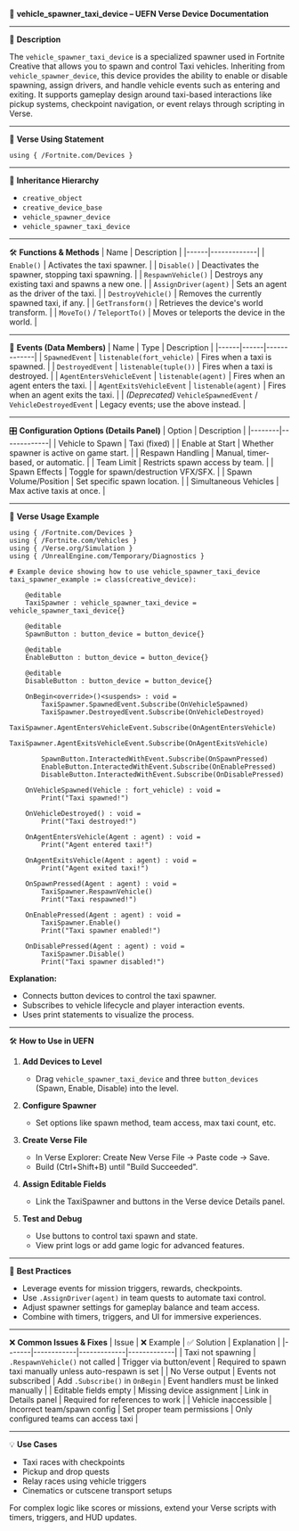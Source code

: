 📘 **vehicle_spawner_taxi_device – UEFN Verse Device Documentation**

---

🔹 **Description**

The `vehicle_spawner_taxi_device` is a specialized spawner used in Fortnite Creative that allows you to spawn and control Taxi vehicles. Inheriting from `vehicle_spawner_device`, this device provides the ability to enable or disable spawning, assign drivers, and handle vehicle events such as entering and exiting. It supports gameplay design around taxi-based interactions like pickup systems, checkpoint navigation, or event relays through scripting in Verse.

---

🧱 **Verse Using Statement**
```verse
using { /Fortnite.com/Devices }
```

---

🔗 **Inheritance Hierarchy**
- `creative_object`
- `creative_device_base`
- `vehicle_spawner_device`
- `vehicle_spawner_taxi_device`

---

🛠️ **Functions & Methods**
| Name | Description |
|------|-------------|
| `Enable()` | Activates the taxi spawner. |
| `Disable()` | Deactivates the spawner, stopping taxi spawning. |
| `RespawnVehicle()` | Destroys any existing taxi and spawns a new one. |
| `AssignDriver(agent)` | Sets an agent as the driver of the taxi. |
| `DestroyVehicle()` | Removes the currently spawned taxi, if any. |
| `GetTransform()` | Retrieves the device's world transform. |
| `MoveTo()` / `TeleportTo()` | Moves or teleports the device in the world. |

---

🧩 **Events (Data Members)**
| Name | Type | Description |
|------|------|-------------|
| `SpawnedEvent` | `listenable(fort_vehicle)` | Fires when a taxi is spawned. |
| `DestroyedEvent` | `listenable(tuple())` | Fires when a taxi is destroyed. |
| `AgentEntersVehicleEvent` | `listenable(agent)` | Fires when an agent enters the taxi. |
| `AgentExitsVehicleEvent` | `listenable(agent)` | Fires when an agent exits the taxi. |
| *(Deprecated)* `VehicleSpawnedEvent` / `VehicleDestroyedEvent` | Legacy events; use the above instead. |

---

🎛 **Configuration Options (Details Panel)**
| Option | Description |
|--------|-------------|
| Vehicle to Spawn | Taxi (fixed) |
| Enable at Start | Whether spawner is active on game start. |
| Respawn Handling | Manual, timer-based, or automatic. |
| Team Limit | Restricts spawn access by team. |
| Spawn Effects | Toggle for spawn/destruction VFX/SFX. |
| Spawn Volume/Position | Set specific spawn location. |
| Simultaneous Vehicles | Max active taxis at once. |

---

🧰 **Verse Usage Example**
```verse
using { /Fortnite.com/Devices }
using { /Fortnite.com/Vehicles }
using { /Verse.org/Simulation }
using { /UnrealEngine.com/Temporary/Diagnostics }

# Example device showing how to use vehicle_spawner_taxi_device
taxi_spawner_example := class(creative_device):

    @editable
    TaxiSpawner : vehicle_spawner_taxi_device = vehicle_spawner_taxi_device{}

    @editable
    SpawnButton : button_device = button_device{}

    @editable
    EnableButton : button_device = button_device{}

    @editable
    DisableButton : button_device = button_device{}

    OnBegin<override>()<suspends> : void =
        TaxiSpawner.SpawnedEvent.Subscribe(OnVehicleSpawned)
        TaxiSpawner.DestroyedEvent.Subscribe(OnVehicleDestroyed)
        TaxiSpawner.AgentEntersVehicleEvent.Subscribe(OnAgentEntersVehicle)
        TaxiSpawner.AgentExitsVehicleEvent.Subscribe(OnAgentExitsVehicle)

        SpawnButton.InteractedWithEvent.Subscribe(OnSpawnPressed)
        EnableButton.InteractedWithEvent.Subscribe(OnEnablePressed)
        DisableButton.InteractedWithEvent.Subscribe(OnDisablePressed)

    OnVehicleSpawned(Vehicle : fort_vehicle) : void =
        Print("Taxi spawned!")

    OnVehicleDestroyed() : void =
        Print("Taxi destroyed!")

    OnAgentEntersVehicle(Agent : agent) : void =
        Print("Agent entered taxi!")

    OnAgentExitsVehicle(Agent : agent) : void =
        Print("Agent exited taxi!")

    OnSpawnPressed(Agent : agent) : void =
        TaxiSpawner.RespawnVehicle()
        Print("Taxi respawned!")

    OnEnablePressed(Agent : agent) : void =
        TaxiSpawner.Enable()
        Print("Taxi spawner enabled!")

    OnDisablePressed(Agent : agent) : void =
        TaxiSpawner.Disable()
        Print("Taxi spawner disabled!")
```

**Explanation:**
- Connects button devices to control the taxi spawner.
- Subscribes to vehicle lifecycle and player interaction events.
- Uses print statements to visualize the process.

---

🛠️ **How to Use in UEFN**
1. **Add Devices to Level**
   - Drag `vehicle_spawner_taxi_device` and three `button_devices` (Spawn, Enable, Disable) into the level.

2. **Configure Spawner**
   - Set options like spawn method, team access, max taxi count, etc.

3. **Create Verse File**
   - In Verse Explorer: Create New Verse File → Paste code → Save.
   - Build (Ctrl+Shift+B) until "Build Succeeded".

4. **Assign Editable Fields**
   - Link the TaxiSpawner and buttons in the Verse device Details panel.

5. **Test and Debug**
   - Use buttons to control taxi spawn and state.
   - View print logs or add game logic for advanced features.

---

🧠 **Best Practices**
- Leverage events for mission triggers, rewards, checkpoints.
- Use `.AssignDriver(agent)` in team quests to automate taxi control.
- Adjust spawner settings for gameplay balance and team access.
- Combine with timers, triggers, and UI for immersive experiences.

---

❌ **Common Issues & Fixes**
| Issue | ❌ Example | ✅ Solution | Explanation |
|-------|------------|-------------|-------------|
| Taxi not spawning | `.RespawnVehicle()` not called | Trigger via button/event | Required to spawn taxi manually unless auto-respawn is set |
| No Verse output | Events not subscribed | Add `.Subscribe()` in `OnBegin` | Event handlers must be linked manually |
| Editable fields empty | Missing device assignment | Link in Details panel | Required for references to work |
| Vehicle inaccessible | Incorrect team/spawn config | Set proper team permissions | Only configured teams can access taxi |

---

💡 **Use Cases**
- Taxi races with checkpoints
- Pickup and drop quests
- Relay races using vehicle triggers
- Cinematics or cutscene transport setups

For complex logic like scores or missions, extend your Verse scripts with timers, triggers, and HUD updates.

